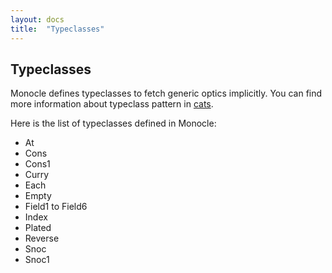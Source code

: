 ```yaml
---
layout: docs
title:  "Typeclasses"
---
```


## Typeclasses

Monocle defines typeclasses to fetch generic optics implicitly. You can find more information about typeclass pattern in 
[cats](http://typelevel.org/cats/typeclasses.html).

Here is the list of typeclasses defined in Monocle:

-   At
-   Cons
-   Cons1
-   Curry
-   Each
-   Empty
-   Field1 to Field6
-   Index
-   Plated
-   Reverse
-   Snoc
-   Snoc1
